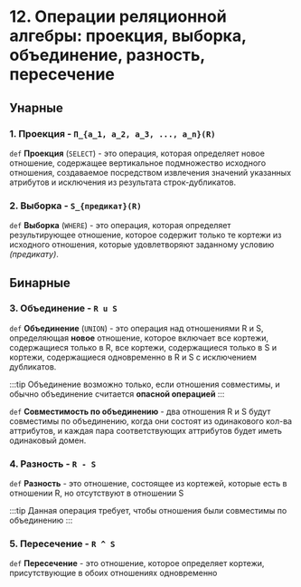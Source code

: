# 12. Операции реляционной алгебры: проекция, выборка, объединение, разность, пересечение

## Унарные

### 1. Проекция - `П_{a_1, a_2, a_3, ..., a_n}(R)`

`def` **Проекция** (`SELECT`) - это операция, которая определяет новое отношение, содержащее вертикальное подмножество исходного отношения, создаваемое посредством извлечения значений указанных атрибутов и исключения из результата строк-дубликатов.

### 2. Выборка - `S_{предикат}(R)`

`def` **Выборка** (`WHERE`) - это операция, которая определяет результирующее отношение, которое содержит только те кортежи из исходного отношения, которые удовлетворяют заданному условию _(предикату)_.

## Бинарные

### 3. Объединение - `R u S`

`def` **Объединение** (`UNION`) - это операция над отношениями R и S, определяющая **новое** отношение, которое включает все кортежи, содержащиеся только в R, все кортежи, содержащиеся только в S и кортежи, содержащиеся одновременно в R и S с исключением дубликатов.

:::tip
Объединение возможно только, если отношения совместимы, и обычно объединение считается **опасной операцией**
:::

`def` **Совместимость по объединению** - два отношения R и S будут совместимы по объединению, когда они состоят из одинакового кол-ва аттрибутов, и каждая пара соответствующих аттрибутов будет иметь одинаковый домен.

### 4. Разность - `R - S`

`def` **Разность** - это отношение, состоящее из кортежей, которые есть в отношении R, но отсутствуют в отношении S

:::tip
Данная операция требует, чтобы отношения были совместимы по объединению
:::

### 5. Пересечение - `R ^ S`

`def` **Пересечение** - это отношение, которое определяет кортежи, присутствующие в обоих отношениях одновременно

